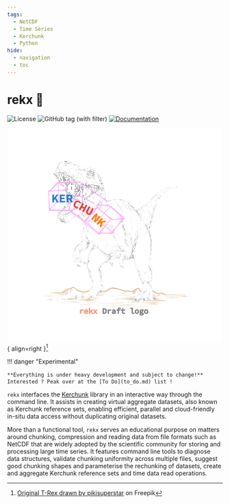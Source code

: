 ```yaml
---
tags:
  - NetCDF
  - Time Series
  - Kerchunk
  - Python
hide:
  - navigation
  - toc
---
```

# rekx 🦖

![License](https://img.shields.io/badge/License-EUPL--1.2-blue.svg)
![GitHub tag (with filter)](https://img.shields.io/github/v/tag/NikosAlexandris/rekx)
[![Documentation](https://img.shields.io/badge/Documentation-Available-green.svg)](https://nikosalexandris.github.io/rekx/)

<!-- <figure markdown> -->
  ![rekx](images/rekx_document_72dpi.png){ align=right }[^*]
  <!-- <figcaption>Image caption</figcaption> -->
  [^*]: <a href="https://www.freepik.com/free-vector/hand-drawn-dinosaur-outline-illustration_58593460.htm#query=trex&position=47&from_view=search&track=sph&uuid=27caf12e-35ea-47ad-a113-2d4f5981f58f">Original T-Rex drawn by pikisuperstar</a> on Freepik
<!-- </figure> -->

!!! danger "Experimental"

    **Everything is under heavy development and subject to change!**
    Interested ? Peak over at the [To Do](to_do.md) list !

`rekx` interfaces the [Kerchunk](https://fsspec.github.io/kerchunk/) library
in an interactive way through the command line.
It assists in creating virtual aggregate datasets,
also known as Kerchunk reference sets,
enabling efficient, parallel and cloud-friendly in-situ data access
without duplicating original datasets.

More than a functional tool,
`rekx` serves an educational purpose on matters around
chunking, compression and reading data from file formats such as NetCDF
that are widely adopted by the scientific community
for storing and processing large time series.
It features command line tools
to diagnose data structures,
validate chunking uniformity across multiple files,
suggest good chunking shapes and parameterise the rechunking of datasets,
create and aggregate Kerchunk reference sets
and time data read operations.
